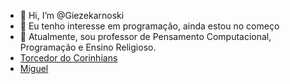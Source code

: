 - 👋 Hi, I’m @Giezekarnoski
- 👀 Eu tenho interesse em programação, ainda estou no começo
- 🌱 Atualmente, sou professor de Pensamento Computacional, Programação e Ensino Religioso.
- [Torcedor do Corinhians](https://media.tenor.com/HFeeZJtAV3QAAAAj/corinthians-paulista-logo.gif)
- [Miguel](https://media.tenor.com/Pj6JES5vEDsAAAAM/blah-talk.gif)
<!---
Giezek/Giezek is a ✨ special ✨ repository because its `README.md` (this file) appears on your GitHub profile.
You can click the Preview link to take a look at your changes.
--->
